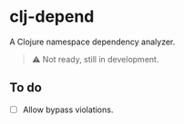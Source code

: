 # clj-depend

A Clojure namespace dependency analyzer.

> ⚠️ Not ready, still in development.

## To do

- [ ] Allow bypass violations.
